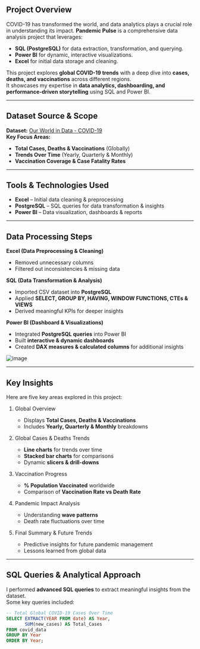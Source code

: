 ## Project Overview

COVID-19 has transformed the world, and data analytics plays a crucial role in understanding its impact. **Pandemic Pulse** is a comprehensive data analysis project that leverages:
- **SQL (PostgreSQL)** for data extraction, transformation, and querying.
- **Power BI** for dynamic, interactive visualizations.
- **Excel** for initial data storage and cleaning.

This project explores **global COVID-19 trends** with a deep dive into **cases, deaths, and vaccinations** across different regions.  
It showcases my expertise in **data analytics, dashboarding, and performance-driven storytelling** using SQL and Power BI.

---

## Dataset Source & Scope

**Dataset:** [Our World in Data - COVID-19](https://ourworldindata.org/covid-deaths)  
**Key Focus Areas:**  
- **Total Cases, Deaths & Vaccinations** (Globally)  
- **Trends Over Time** (Yearly, Quarterly & Monthly)  
- **Vaccination Coverage & Case Fatality Rates**  

---

## Tools & Technologies Used

- **Excel** – Initial data cleaning & preprocessing  
- **PostgreSQL** – SQL queries for data transformation & insights  
- **Power BI** – Data visualization, dashboards & reports  

---

## Data Processing Steps

**Excel (Data Preprocessing & Cleaning)**  
- Removed unnecessary columns  
- Filtered out inconsistencies & missing data  

**SQL (Data Transformation & Analysis)**  
- Imported CSV dataset into **PostgreSQL**  
- Applied **SELECT, GROUP BY, HAVING, WINDOW FUNCTIONS, CTEs & VIEWS**  
- Derived meaningful KPIs for deeper insights  

**Power BI (Dashboard & Visualizations)**  
- Integrated **PostgreSQL queries** into Power BI  
- Built **interactive & dynamic dashboards**  
- Created **DAX measures & calculated columns** for additional insights  

![image](https://github.com/user-attachments/assets/0e0a481f-228f-400e-80bd-6c46a710c274)


---

## Key Insights  

Here are five key areas explored in this project:  

1. Global Overview  
   - Displays **Total Cases, Deaths & Vaccinations**  
   - Includes **Yearly, Quarterly & Monthly** breakdowns  

2. Global Cases & Deaths Trends  
   - **Line charts** for trends over time  
   - **Stacked bar charts** for comparisons  
   - Dynamic **slicers & drill-downs**  

3. Vaccination Progress  
   - **% Population Vaccinated** worldwide  
   - Comparison of **Vaccination Rate vs Death Rate**  

4. Pandemic Impact Analysis  
   - Understanding **wave patterns**  
   - Death rate fluctuations over time  

5. Final Summary & Future Trends  
   - Predictive insights for future pandemic management  
   - Lessons learned from global data  

---

## SQL Queries & Analytical Approach  

I performed **advanced SQL queries** to extract meaningful insights from the dataset.  
Some key queries included:

```sql
-- Total Global COVID-19 Cases Over Time
SELECT EXTRACT(YEAR FROM date) AS Year, 
       SUM(new_cases) AS Total_Cases
FROM covid_data
GROUP BY Year
ORDER BY Year;

